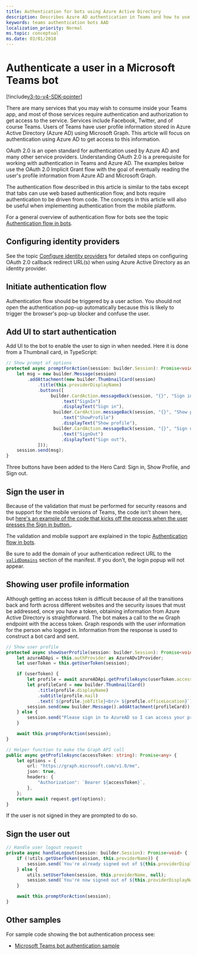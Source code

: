 ```yaml
---
title: Authentication for bots using Azure Active Directory
description: Describes Azure AD authentication in Teams and how to use it in your bots
keywords: teams authentication bots AAD
localization_priority: Normal
ms.topic: conceptual
ms.date: 03/01/2018
---
```

# Authenticate a user in a Microsoft Teams bot

[!include[v3-to-v4-SDK-pointer](~/includes/v3-to-v4-pointer-bots.md)]

There are many services that you may wish to consume inside your Teams app, and most of those services require authentication and authorization to get access to the service. Services include Facebook, Twitter, and of course Teams. Users of Teams have user profile information stored in Azure Active Directory (Azure AD) using Microsoft Graph. This article will focus on authentication using Azure AD to get access to this information.

OAuth 2.0 is an open standard for authentication used by Azure AD and many other service providers. Understanding OAuth 2.0 is a prerequisite for working with authentication in Teams and Azure AD. The examples below use the OAuth 2.0 Implicit Grant flow with the goal of eventually reading the user's profile information from Azure AD and Microsoft Graph.

The authentication flow described in this article is similar to the tabs except that tabs can use web based authentication flow, and bots require authentication to be driven from code. The concepts in this article will also be useful when implementing authentication from the mobile platform.

For a general overview of authentication flow for bots see the topic [Authentication flow in bots](~/resources/bot-v3/bot-authentication/auth-flow-bot.md).

## Configuring identity providers

See the topic [Configure identity providers](~/concepts/authentication/configure-identity-provider.md) for detailed steps on configuring OAuth 2.0 callback redirect URL(s) when using Azure Active Directory as an identity provider.

## Initiate authentication flow

Authentication flow should be triggered by a user action. You should not open the authentication pop-up automatically because this is likely to trigger the browser's pop-up blocker and confuse the user.

## Add UI to start authentication

Add UI to the bot to enable the user to sign in when needed. Here it is done from a Thumbnail card, in TypeScript:

```typescript
// Show prompt of options
protected async promptForAction(session: builder.Session): Promise<void> {
    let msg = new builder.Message(session)
        .addAttachment(new builder.ThumbnailCard(session)
            .title(this.providerDisplayName)
            .buttons([
                 builder.CardAction.messageBack(session, "{}", "Sign in")
                     .text("SignIn")
                     .displayText("Sign in"),
                  builder.CardAction.messageBack(session, "{}", "Show profile")
                     .text("ShowProfile")
                     .displayText("Show profile"),
                  builder.CardAction.messageBack(session, "{}", "Sign out")
                     .text("SignOut")
                     .displayText("Sign out"),
            ]));
    session.send(msg);
}
```

Three buttons have been added to the Hero Card: Sign in, Show Profile, and Sign out.

## Sign the user in

Because of the validation that must be performed for security reasons and the support for the mobile versions of Teams, the code isn't shown here, but [here's an example of the code that kicks off the process when the user presses the Sign in button.](https://github.com/OfficeDev/microsoft-teams-sample-auth-node/blob/e84020562d7c8b83f4a357a4a4d91298c5d2989d/src/dialogs/BaseIdentityDialog.ts#L154-L195).

The validation and mobile support are explained in the topic [Authentication flow in bots](~/resources/bot-v3/bot-authentication/auth-flow-bot.md).

Be sure to add the domain of your authentication redirect URL to the [`validDomains`](~/resources/schema/manifest-schema.md#validdomains) section of the manifest. If you don't, the login popup will not appear.

## Showing user profile information

Although getting an access token is difficult because of all the transitions back and forth across different websites and the security issues that must be addressed, once you have a token, obtaining information from Azure Active Directory is straightforward. The bot makes a call to the `me` Graph endpoint with the access token. Graph responds with the user information for the person who logged in. Information from the response is used to construct a bot card and sent.

```typescript
// Show user profile
protected async showUserProfile(session: builder.Session): Promise<void> {
    let azureADApi = this.authProvider as AzureADv1Provider;
    let userToken = this.getUserToken(session);

    if (userToken) {
        let profile = await azureADApi.getProfileAsync(userToken.accessToken);
        let profileCard = new builder.ThumbnailCard()
            .title(profile.displayName)
            .subtitle(profile.mail)
            .text(`${profile.jobTitle}<br/> ${profile.officeLocation}`);
        session.send(new builder.Message().addAttachment(profileCard));
    } else {
        session.send("Please sign in to AzureAD so I can access your profile.");
    }

    await this.promptForAction(session);
}

// Helper function to make the Graph API call
public async getProfileAsync(accessToken: string): Promise<any> {
    let options = {
        url: "https://graph.microsoft.com/v1.0/me",
        json: true,
        headers: {
            "Authorization": `Bearer ${accessToken}`,
        },
    };
    return await request.get(options);
}
```

If the user is not signed in they are prompted to do so.

## Sign the user out

```typescript
// Handle user logout request
private async handleLogout(session: builder.Session): Promise<void> {
    if (!utils.getUserToken(session, this.providerName)) {
        session.send(`You're already signed out of ${this.providerDisplayName}.`);
    } else {
        utils.setUserToken(session, this.providerName, null);
        session.send(`You're now signed out of ${this.providerDisplayName}.`);
    }

    await this.promptForAction(session);
}
```

## Other samples

For sample code showing the bot authentication process see:

* [Microsoft Teams bot authentication sample](https://github.com/OfficeDev/microsoft-teams-sample-auth-node)
